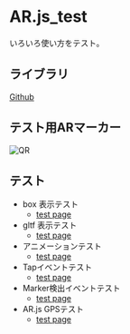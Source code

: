 # AR.js_test

いろいろ使い方をテスト。

## ライブラリ
[Github](https://github.com/jeromeetienne/AR.js)

## テスト用ARマーカー

![QR](https://gumigumih.github.io/AR.js_test/pattern-qr.png)


## テスト

- box 表示テスト
  - [test page](https://gumigumih.github.io/AR.js_test/boxTest/)
- gltf 表示テスト
  - [test page](https://gumigumih.github.io/AR.js_test/gltfTest/)
- アニメーションテスト
  - [test page](https://gumigumih.github.io/AR.js_test/animationTest/)
- Tapイベントテスト
  - [test page](https://gumigumih.github.io/AR.js_test/tapEventTest/)
- Marker検出イベントテスト
  - [test page](https://gumigumih.github.io/AR.js_test/markerEventTest/)
- AR.js GPSテスト
  - [test page](https://gumigumih.github.io/AR.js_test/LocationBaseTest/)
